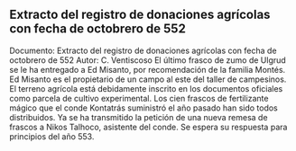 ## Extracto del registro de donaciones agrícolas con fecha de octobrero de 552
Documento: Extracto del registro de donaciones agrícolas con fecha de octobrero de 552
Autor: C. Ventiscoso
El último frasco de zumo de Ulgrud se le ha entregado a Ed Misanto, por recomendación de la familia Montés. Ed Misanto es el propietario de un campo al este del taller de campesinos. El terreno agrícola está debidamente inscrito en los documentos oficiales como parcela de cultivo experimental.
Los cien frascos de fertilizante mágico que el conde Kontatrás suministró el año pasado han sido todos distribuidos.
Ya se ha transmitido la petición de una nueva remesa de frascos a Nikos Talhoco, asistente del conde. Se espera su respuesta para principios del año 553.
